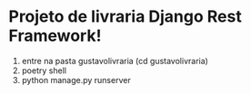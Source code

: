 # Projeto de livraria Django Rest Framework! 

1. entre na pasta gustavolivraria (cd gustavolivraria)
2. poetry shell
3. python manage.py runserver
